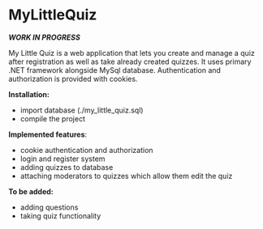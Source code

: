 # MyLittleQuiz

***WORK IN PROGRESS***

My Little Quiz is a web application that lets you create and manage a quiz after registration as well as take already created quizzes. It uses primary .NET framework alongside MySql database. Authentication and authorization is provided with cookies.

**Installation:**

- import database (./my_little_quiz.sql)
- compile the project

**Implemented features**:

- cookie authentication and authorization
- login and register system
- adding quizzes to database
- attaching moderators to quizzes which allow them edit the quiz

**To be added:**

- adding questions
- taking quiz functionality
